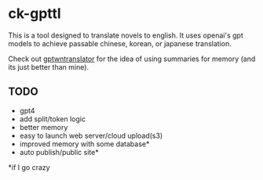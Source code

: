 # ck-gpttl

This is a tool designed to translate novels to english. It uses openai's gpt models to achieve passable chinese, korean, or japanese translation.

Check out [gptwntranslator](https://github.com/combobulativedesigns/gptwntranslator) for the idea of using summaries for memory (and its just better than mine).

## TODO

- gpt4
- add split/token logic
- better memory
- easy to launch web server/cloud upload(s3)
- improved memory with some database*
- auto publish/public site*

*if I go crazy